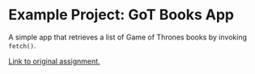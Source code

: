 # Example Project: GoT Books App
A simple app that retrieves a list of Game of Thrones books by invoking `fetch()`.

[Link to original assignment.](https://learning.flatironschool.com/courses/6442/assignments/239574?module_item_id=563458)
